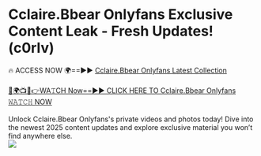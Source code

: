# Cclaire.Bbear Onlyfans Exclusive Content Leak - Fresh Updates! (c0rlv)

🔥 ACCESS NOW 🌍==►► <a href="https://tinyurl.com/kvy9nzfs" rel="nofollow">Cclaire.Bbear Onlyfans Latest Collection</a>
<br><br>
[🔴🌍📺📱👉WA𝚃CH Now==►► CLICK HERE TO Cclaire.Bbear Onlyfans 𝚆𝙰𝚃𝙲𝙷 NOW](https://tinyurl.com/kvy9nzfs)
<br><br>
Unlock Cclaire.Bbear Onlyfans's private videos and photos today! Dive into the newest 2025 content updates and explore exclusive material you won’t find anywhere else.
<br>
<a href="https://tinyurl.com/kvy9nzfs" rel="nofollow" data-target="animated-image.originalLink"><img src="https://camo.githubusercontent.com/8a4f000d20f83aca3bf7ec5f350d767afa0574a8a352519fd8cfa583a6f93a33/68747470733a2f2f692e696d6775722e636f6d2f644a486b345a712e676966" data-canonical-src="https://i.imgur.com/dJHk4Zq.gif" style="max-width: 100%; display: inline-block;" data-target="animated-image.originalImage"></a>
<br>
